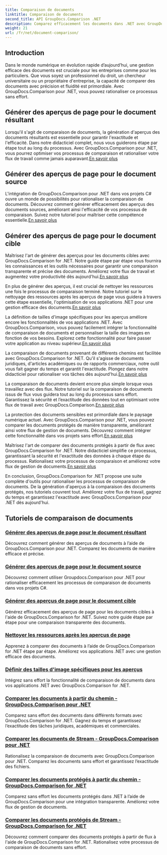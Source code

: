 ```yaml
---
title: Comparaison de documents
linktitle: Comparaison de documents
second_title: API GroupDocs.Comparison .NET
description: Comparez efficacement les documents dans .NET avec GroupDocs.Comparison. Rationalisez la gestion des documents, améliorez le flux de travail et garantissez l’exactitude. Apprendre encore plus!
weight: 21
url: /fr/net/document-comparison/
---
```

## Introduction

Dans le monde numérique en évolution rapide d’aujourd’hui, une gestion efficace des documents est cruciale pour les entreprises comme pour les particuliers. Que vous soyez un professionnel du droit, un chercheur universitaire ou un propriétaire d'entreprise, la capacité de comparer des documents avec précision et fluidité est primordiale. Avec GroupDocs.Comparison pour .NET, vous pouvez rationaliser ce processus sans effort.

## Générer des aperçus de page pour le document résultant

 Lorsqu'il s'agit de comparaison de documents, la génération d'aperçus des documents résultants est essentielle pour garantir l'exactitude et l'efficacité. Dans notre didacticiel complet, nous vous guiderons étape par étape tout au long du processus. Avec GroupDocs.Comparison pour .NET, vous pourrez optimiser vos processus de comparaison et rationaliser votre flux de travail comme jamais auparavant.[En savoir plus](./generate-page-previews-resultant-document/)

## Générer des aperçus de page pour le document source

L'intégration de GroupDocs.Comparison pour .NET dans vos projets C# ouvre un monde de possibilités pour rationaliser la comparaison de documents. Découvrez comment générer efficacement des aperçus des documents sources, améliorant ainsi l'efficacité de vos processus de comparaison. Suivez notre tutoriel pour maîtriser cette compétence essentielle.[En savoir plus](./generate-page-previews-source-document/)

## Générer des aperçus de page pour le document cible

 Maîtrisez l'art de générer des aperçus pour les documents cibles avec GroupDocs.Comparison for .NET. Notre guide étape par étape vous fournira les connaissances et les outils nécessaires pour garantir une comparaison transparente et précise des documents. Améliorez votre flux de travail et augmentez votre productivité dès aujourd'hui.[En savoir plus](./generate-page-previews-target-document/)

 En plus de générer des aperçus, il est crucial de nettoyer les ressources une fois le processus de comparaison terminé. Notre tutoriel sur le nettoyage des ressources après les aperçus de page vous guidera à travers cette étape essentielle, l'optimisation de vos applications .NET pour une gestion efficace des documents.[En savoir plus](./clean-resources-after-page-previews/)

La définition de tailles d'image spécifiques pour les aperçus améliore encore les fonctionnalités de vos applications .NET. Avec GroupDocs.Comparison, vous pouvez facilement intégrer la fonctionnalité de comparaison de documents et personnaliser la taille des images en fonction de vos besoins. Explorez cette fonctionnalité pour faire passer votre application au niveau supérieur.[En savoir plus](./set-specific-image-sizes-for-previews/)

 La comparaison de documents provenant de différents chemins est facilitée avec GroupDocs.Comparison for .NET. Qu'il s'agisse de documents juridiques, d'articles académiques ou de rapports commerciaux, notre outil vous fait gagner du temps et garantit l'exactitude. Plongez dans notre didacticiel pour rationaliser vos tâches dès aujourd'hui.[En savoir plus](./compare-documents-from-path/)

 La comparaison de documents devient encore plus simple lorsque vous travaillez avec des flux. Notre tutoriel sur la comparaison de documents issus de flux vous guidera tout au long du processus sans effort. Garantissez la sécurité et l’exactitude des données tout en optimisant votre flux de travail avec GroupDocs.Comparison.[En savoir plus](./compare-documents-from-stream/)

La protection des documents sensibles est primordiale dans le paysage numérique actuel. Avec GroupDocs.Comparison pour .NET, vous pouvez comparer les documents protégés de manière transparente, améliorant ainsi votre flux de gestion de documents. Découvrez comment intégrer cette fonctionnalité dans vos projets sans effort.[En savoir plus](./compare-protected-documents-from-path/)

 Maîtrisez l'art de comparer des documents protégés à partir de flux avec GroupDocs.Comparison for .NET. Notre didacticiel simplifie ce processus, garantissant la sécurité et l'exactitude des données à chaque étape du processus. Rationalisez votre processus de comparaison et améliorez votre flux de gestion de documents.[En savoir plus](./compare-protected-documents-from-stream/)

En conclusion, GroupDocs.Comparison for .NET propose une suite complète d'outils pour rationaliser les processus de comparaison de documents. De la génération d'aperçus à la comparaison des documents protégés, nos tutoriels couvrent tout. Améliorez votre flux de travail, gagnez du temps et garantissez l'exactitude avec GroupDocs.Comparison pour .NET dès aujourd'hui.
## Tutoriels de comparaison de documents
### [Générer des aperçus de page pour le document résultant](./generate-page-previews-resultant-document/)
Découvrez comment générer des aperçus de documents à l’aide de GroupDocs.Comparison pour .NET. Comparez les documents de manière efficace et précise.
### [Générer des aperçus de page pour le document source](./generate-page-previews-source-document/)
Découvrez comment utiliser Groupdocs.Comparison pour .NET pour rationaliser efficacement les processus de comparaison de documents dans vos projets C#.
### [Générer des aperçus de page pour le document cible](./generate-page-previews-target-document/)
Générez efficacement des aperçus de page pour les documents cibles à l'aide de GroupDocs.Comparison for .NET. Suivez notre guide étape par étape pour une comparaison transparente des documents.
### [Nettoyer les ressources après les aperçus de page](./clean-resources-after-page-previews/)
Apprenez à comparer des documents à l’aide de GroupDocs.Comparison for .NET étape par étape. Améliorez vos applications .NET avec une gestion efficace des documents.
### [Définir des tailles d'image spécifiques pour les aperçus](./set-specific-image-sizes-for-previews/)
Intégrez sans effort la fonctionnalité de comparaison de documents dans vos applications .NET avec GroupDocs.Comparison for .NET.
### [Comparer les documents à partir du chemin - GroupDocs.Comparison pour .NET](./compare-documents-from-path/)
Comparez sans effort des documents dans différents formats avec GroupDocs.Comparison for .NET. Gagnez du temps et garantissez l’exactitude des tâches juridiques, académiques et commerciales.
### [Comparer les documents de Stream - GroupDocs.Comparison pour .NET](./compare-documents-from-stream/)
Rationalisez la comparaison de documents avec GroupDocs.Comparison pour .NET. Comparez les documents sans effort et garantissez l’exactitude des fichiers.
### [Comparer les documents protégés à partir du chemin - GroupDocs.Comparison for .NET](./compare-protected-documents-from-path/)
Comparez sans effort les documents protégés dans .NET à l’aide de GroupDocs.Comparison pour une intégration transparente. Améliorez votre flux de gestion de documents.
### [Comparer les documents protégés de Stream - GroupDocs.Comparison for .NET](./compare-protected-documents-from-stream/)
Découvrez comment comparer des documents protégés à partir de flux à l'aide de GroupDocs.Comparison for .NET. Rationalisez votre processus de comparaison de documents sans effort.